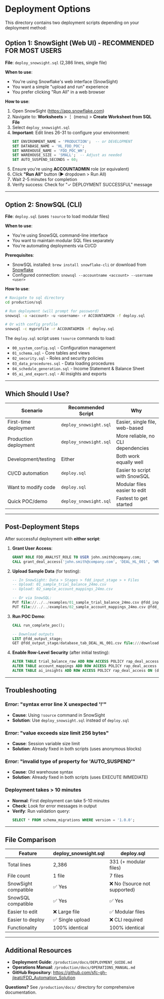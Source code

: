 # Deployment Options

This directory contains two deployment scripts depending on your deployment method:

## Option 1: SnowSight (Web UI) - **RECOMMENDED FOR MOST USERS**

**File**: `deploy_snowsight.sql` (2,386 lines, single file)

**When to use**: 
- You're using Snowflake's web interface (SnowSight)
- You want a simple "upload and run" experience
- You prefer clicking "Run All" in a web browser

**How to use**:
1. Open SnowSight (https://app.snowflake.com)
2. Navigate to: **Worksheets** > **︙** (menu) > **Create Worksheet from SQL File**
3. Select `deploy_snowsight.sql`
4. **Important**: Edit lines 26-31 to configure your environment:
   ```sql
   SET ENVIRONMENT_NAME = 'PRODUCTION';  -- or DEVELOPMENT
   SET DATABASE_NAME = 'HL_FDD_POC';
   SET WAREHOUSE_NAME = 'FDD_POC_WH';
   SET WAREHOUSE_SIZE = 'SMALL';  -- Adjust as needed
   SET AUTO_SUSPEND_SECONDS = 60;
   ```
5. Ensure you're using **ACCOUNTADMIN** role (or equivalent)
6. Click **"Run All"** button (▶ dropdown > Run All)
7. Wait 2-5 minutes for completion
8. Verify success: Check for "✓ DEPLOYMENT SUCCESSFUL" message

---

## Option 2: SnowSQL (CLI)

**File**: `deploy.sql` (uses `!source` to load modular files)

**When to use**:
- You're using SnowSQL command-line interface
- You want to maintain modular SQL files separately
- You're automating deployments via CI/CD

**Prerequisites**:
- SnowSQL installed: `brew install snowflake-cli` or download from [Snowflake](https://developers.snowflake.com/snowsql/)
- Configured connection: `snowsql --accountname <account> --username <user>`

**How to use**:
```bash
# Navigate to sql directory
cd production/sql

# Run deployment (will prompt for password)
snowsql -a <account> -u <username> -r ACCOUNTADMIN -f deploy.sql

# Or with config profile
snowsql -c myprofile -r ACCOUNTADMIN -f deploy.sql
```

The `deploy.sql` script uses `!source` commands to load:
- `00_system_config.sql` - Configuration management
- `01_schema.sql` - Core tables and views
- `02_security.sql` - Roles and security policies
- `03_data_procedures.sql` - Data loading procedures
- `04_schedule_generation.sql` - Income Statement & Balance Sheet
- `05_ai_and_export.sql` - AI insights and exports

---

## Which Should I Use?

| Scenario | Recommended Script | Why |
|----------|-------------------|-----|
| First-time deployment | `deploy_snowsight.sql` | Easier, single file, web-based |
| Production deployment | `deploy_snowsight.sql` | More reliable, no CLI dependencies |
| Development/testing | Either | Both work equally well |
| CI/CD automation | `deploy.sql` | Easier to script with SnowSQL |
| Want to modify code | `deploy.sql` | Modular files easier to edit |
| Quick POC/demo | `deploy_snowsight.sql` | Fastest to get started |

---

## Post-Deployment Steps

After successful deployment with **either script**:

1. **Grant User Access**:
   ```sql
   GRANT ROLE FDD_ANALYST_ROLE TO USER john.smith@company.com;
   CALL grant_deal_access('john.smith@company.com', 'DEAL_HL_001', 'WRITE', 90);
   ```

2. **Upload Sample Data** (for testing):
   ```sql
   -- In SnowSight: Data > Stages > fdd_input_stage > + Files
   -- Upload: 01_sample_trial_balance_24mo.csv
   -- Upload: 02_sample_account_mappings_24mo.csv
   
   -- Or via SnowSQL:
   PUT file://../../examples/01_sample_trial_balance_24mo.csv @fdd_input_stage;
   PUT file://../../examples/02_sample_account_mappings_24mo.csv @fdd_input_stage;
   ```

3. **Run POC Demo**:
   ```sql
   CALL run_complete_poc();
   
   -- Download outputs
   LIST @fdd_output_stage;
   GET @fdd_output_stage/database_tab_DEAL_HL_001.csv file:///downloads/;
   ```

4. **Enable Row-Level Security** (after initial testing):
   ```sql
   ALTER TABLE trial_balance_raw ADD ROW ACCESS POLICY rap_deal_access ON (deal_id);
   ALTER TABLE account_mappings ADD ROW ACCESS POLICY rap_deal_access ON (deal_id);
   ALTER TABLE ai_insights ADD ROW ACCESS POLICY rap_deal_access ON (deal_id);
   ```

---

## Troubleshooting

### Error: "syntax error line X unexpected '!'"
- **Cause**: Using `!source` command in SnowSight
- **Solution**: Use `deploy_snowsight.sql` instead of `deploy.sql`

### Error: "value exceeds size limit 256 bytes"
- **Cause**: Session variable size limit
- **Solution**: Already fixed in both scripts (uses anonymous blocks)

### Error: "invalid type of property for 'AUTO_SUSPEND'"
- **Cause**: Old warehouse syntax
- **Solution**: Already fixed in both scripts (uses EXECUTE IMMEDIATE)

### Deployment takes > 10 minutes
- **Normal**: First deployment can take 5-10 minutes
- **Check**: Look for error messages in output
- **Verify**: Run validation query:
  ```sql
  SELECT * FROM schema_migrations WHERE version = '1.0.0';
  ```

---

## File Comparison

| Feature | deploy_snowsight.sql | deploy.sql |
|---------|---------------------|------------|
| Total lines | 2,386 | 331 (+ modular files) |
| File count | 1 file | 7 files |
| SnowSight compatible | ✅ Yes | ❌ No (!source not supported) |
| SnowSQL compatible | ✅ Yes | ✅ Yes |
| Easier to edit | ❌ Large file | ✅ Modular files |
| Easier to deploy | ✅ Single upload | ❌ CLI required |
| Functionality | 100% identical | 100% identical |

---

## Additional Resources

- **Deployment Guide**: `/production/docs/DEPLOYMENT_GUIDE.md`
- **Operations Manual**: `/production/docs/OPERATIONS_MANUAL.md`
- **GitHub Repository**: https://github.com/sfc-gh-jleati/FDD_Automation_Solution

**Questions?** See `/production/docs/` directory for comprehensive documentation.


